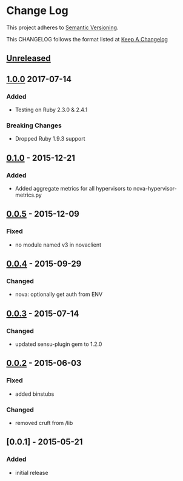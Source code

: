 # Change Log
This project adheres to [Semantic Versioning](http://semver.org/).

This CHANGELOG follows the format listed at [Keep A Changelog](http://keepachangelog.com/)

## [Unreleased]

## [1.0.0] 2017-07-14
### Added
- Testing on Ruby 2.3.0 & 2.4.1

### Breaking Changes
- Dropped Ruby 1.9.3 support

## [0.1.0] - 2015-12-21
### Added
- Added aggregate metrics for all hypervisors to nova-hypervisor-metrics.py

## [0.0.5] - 2015-12-09
### Fixed
- no module named v3 in novaclient

## [0.0.4] - 2015-09-29
### Changed
- nova: optionally get auth from ENV

## [0.0.3] - 2015-07-14
### Changed
- updated sensu-plugin gem to 1.2.0

## [0.0.2] - 2015-06-03
### Fixed
- added binstubs

### Changed
- removed cruft from /lib

## [0.0.1] - 2015-05-21
### Added
- initial release

[Unreleased]: https://github.com/sensu-plugins/sensu-plugins-openstack/compare/1.0.0...HEAD
[1.0.0]: https://github.com/sensu-plugins/sensu-plugins-openstack/compare/0.1.0...1.0.0
[0.1.0]: https://github.com/sensu-plugins/sensu-plugins-openstack/compare/0.0.5...0.1.0
[0.0.5]: https://github.com/sensu-plugins/sensu-plugins-openstack/compare/0.0.4...0.0.5
[0.0.4]: https://github.com/sensu-plugins/sensu-plugins-openstack/compare/0.0.3...0.0.4
[0.0.3]: https://github.com/sensu-plugins/sensu-plugins-openstack/compare/0.0.2...0.0.3
[0.0.2]: https://github.com/sensu-plugins/sensu-plugins-openstack/compare/0.0.1...0.0.2
